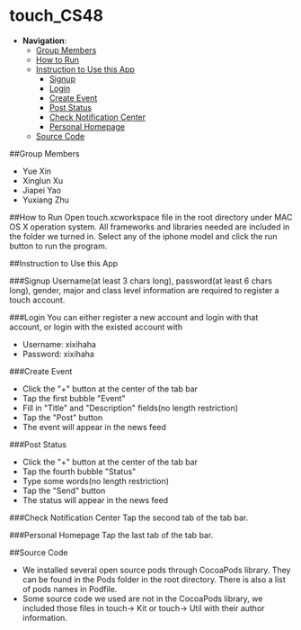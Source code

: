 # touch_CS48 
 - __Navigation__: 
   - [Group Members](https://github.com/PARanOiA1120/touch/blob/touch_yuexin/README.md#group-members)
   - [How to Run](https://github.com/PARanOiA1120/touch/blob/touch_yuexin/README.md#how-to-run)
   - [Instruction to Use this App](https://github.com/PARanOiA1120/touch/blob/touch_yuexin/README.md#instruction-to-use-this-app)      
      - [Signup](https://github.com/PARanOiA1120/touch/blob/touch_yuexin/README.md#signup)
      - [Login](https://github.com/PARanOiA1120/touch/blob/touch_yuexin/README.md#login)
      - [Create Event](https://github.com/PARanOiA1120/touch/blob/touch_yuexin/README.md#create-event)
      - [Post Status](https://github.com/PARanOiA1120/touch/blob/touch_yuexin/README.md#post-status)
      - [Check Notification Center](https://github.com/PARanOiA1120/touch/blob/touch_yuexin/README.md#check-notification-center)
      - [Personal Homepage](https://github.com/PARanOiA1120/touch/blob/touch_yuexin/README.md#personal-homepage)
   - [Source Code](https://github.com/PARanOiA1120/touch/blob/touch_yuexin/README.md#source-code)



##Group Members
  - Yue Xin
  - Xinglun Xu
  - Jiapei Yao
  - Yuxiang Zhu
  
##How to Run
Open touch.xcworkspace file in the root directory under MAC OS X operation system. All frameworks and libraries needed are   included in the folder we turned in. Select any of the iphone model and click the run button to run the program. 

##Instruction to Use this App

###Signup
Username(at least 3 chars long), password(at least 6 chars long), gender, major and class level information are required to register a touch account.

###Login
You can either register a new account and login with that account, or login with the existed account with 
 - Username: xixihaha
 - Password: xixihaha
 
###Create Event
  - Click the "+" button at the center of the tab bar
  - Tap the first bubble "Event"
  - Fill in "Title" and "Description" fields(no length restriction)
  - Tap the "Post" button
  - The event will appear in the news feed

###Post Status
  - Click the "+" button at the center of the tab bar
  - Tap the fourth bubble "Status"
  - Type some words(no length restriction)
  - Tap the "Send" button
  - The status will appear in the news feed

###Check Notification Center
Tap the second tab of the tab bar. 

###Personal Homepage
Tap the last tab of the tab bar.

##Source Code
 - We installed several open source pods through CocoaPods library. They can be found in the Pods folder in the root directory. There is also a list of pods names in Podfile.
 - Some source code we used are not in the CocoaPods library, we included those files in touch-> Kit or touch-> Util with their author information.
 




